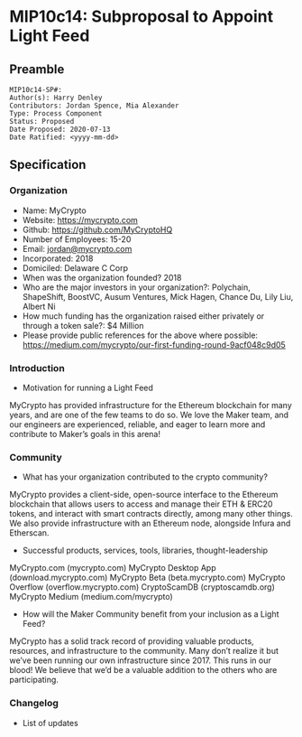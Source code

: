 # MIP10c14: Subproposal to Appoint Light Feed

## Preamble
```
MIP10c14-SP#: 
Author(s): Harry Denley
Contributors: Jordan Spence, Mia Alexander
Type: Process Component
Status: Proposed
Date Proposed: 2020-07-13
Date Ratified: <yyyy-mm-dd>
``` 

## Specification

### Organization
- Name: MyCrypto
- Website: https://mycrypto.com
- Github: https://github.com/MyCryptoHQ
- Number of Employees: 15-20
- Email: jordan@mycrypto.com
- Incorporated: 2018
- Domiciled: Delaware C Corp
- When was the organization founded? 2018
- Who are the major investors in your organization?: Polychain, ShapeShift, BoostVC, Ausum Ventures, Mick Hagen, Chance Du, Lily Liu, Albert Ni
- How much funding has the organization raised either privately or through a token sale?: $4 Million
- Please provide public references for the above where possible: https://medium.com/mycrypto/our-first-funding-round-9acf048c9d05

### Introduction
- Motivation for running a Light Feed

MyCrypto has provided infrastructure for the Ethereum blockchain for many years, and are one of the few teams to do so. We love the Maker team, and 
our engineers are experienced, reliable, and eager to learn more and contribute to Maker’s goals in this arena!

### Community
- What has your organization contributed to the crypto community?

MyCrypto provides a client-side, open-source interface to the Ethereum blockchain that allows users to access and manage their ETH & 
ERC20 tokens, and interact with smart contracts directly, among many other things. We also provide infrastructure with an Ethereum node, alongside 
Infura and Etherscan.

- Successful products, services, tools, libraries, thought-leadership

MyCrypto.com (mycrypto.com)
MyCrypto Desktop App (download.mycrypto.com)
MyCrypto Beta (beta.mycrypto.com)
MyCrypto Overflow (overflow.mycrypto.com)
CryptoScamDB (cryptoscamdb.org)
MyCrypto Medium (medium.com/mycrypto)

- How will the Maker Community benefit from your inclusion as a Light Feed?

MyCrypto has a solid track record of providing valuable products, resources, and infrastructure to the community. Many don’t realize it but 
we’ve been running our own infrastructure since 2017. This runs in our blood! We believe that we’d be a valuable addition to the others 
who are participating.

### Changelog
- List of updates
